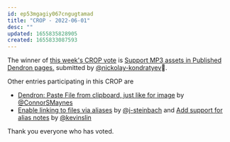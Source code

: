 ```yaml
---
id: ep53mgagiy067cngugtamad
title: "CROP - 2022-06-01"
desc: ""
updated: 1655835828905
created: 1655833087593
---
```


The winner of [this week's CROP vote](https://discord.com/channels/717965437182410783/739186036495876126/981880526589800468) is [Support MP3 assets in Published Dendron pages.](https://github.com/dendronhq/dendron/issues/2823) submitted by [@nickolay-kondratyev](https://github.com/nickolay-kondratyev)🎉.

Other entries participating in this CROP are

-   [Dendron: Paste File from clipboard, just like for image](https://github.com/dendronhq/dendron/issues/1090) by [@ConnorSMaynes](https://github.com/ConnorSMaynes)
-   [Enable linking to files via aliases](https://github.com/dendronhq/dendron/issues/92) by [@j-steinbach](https://github.com/j-steinbach) and [Add support for alias notes](https://github.com/dendronhq/dendron/issues/128) by [@kevinslin](https://github.com/kevinslin)

Thank you everyone who has voted.
